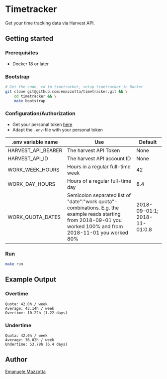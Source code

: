# Timetracker

Get your time tracking data via Harvest API. 

## Getting started

### Prerequisites

* Docker 18 or later

### Bootstrap

```bash
# Get the code, cd to timetracker, setup timetracker in Docker
git clone git@github.com:emazzotta/timetracker.git && \
    cd timetracker && \
    make bootstrap
```

### Configuration/Authorization

* Get your personal token [here](https://id.getharvest.com/oauth2/access_tokens/new)
* Adapt the `.env`-file with your personal token 

|.env variable name|Use|Default|
|---|---|---|
|HARVEST_API_BEARER|The harvest API Token|None|
|HARVEST_API_ID|The harvest API account ID|None|
|WORK_WEEK_HOURS|Hours in a regular full-time week|42|
|WORK_DAY_HOURS|Hours of a regular full-time day|8.4|
|WORK_QUOTA_DATES|Semicolon separated list of "date":"work quota"-combinations. E.g. the example reads starting from 2018-09-01 you worked 100% and from 2018-11-01 you worked 80%| 2018-09-01:1; 2018-11-01:0.8 |

### Run

```bash
make run
```

## Example Output

### Overtime

```text
Quota: 42.0h / week
Average: 43.14h / week
Overtime: 10.22h (1.22 days)
```

### Undertime

```text
Quota: 42.0h / week
Average: 36.02h / week
Undertime: 53.78h (6.4 days)
```

## Author

[Emanuele Mazzotta](mailto:hello@mazzotta.me)
